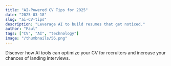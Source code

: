 ```yaml
---
title: "AI-Powered CV Tips for 2025"
date: "2025-03-18"
slug: "ai-CV-tips"
description: "Leverage AI to build resumes that get noticed."
author: "Paul"
tags: ["CV", "AI", "technology"]
image: "/thumbnails/56.png"
---
```


Discover how AI tools can optimize your CV for recruiters and increase your chances of landing interviews.